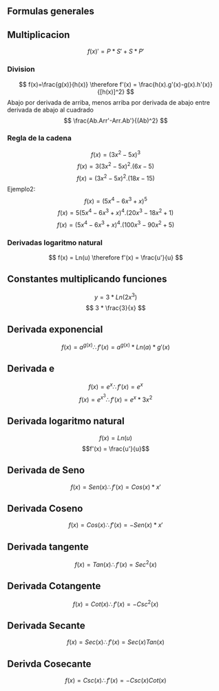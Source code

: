 ## Formulas generales
## Multiplicacion

$$ f(x)' = P*S' + S*P' $$

### Division
$$ f(x)=\frac{g(x)}{h(x)} \therefore f'(x) = \frac{h(x).g'(x)-g(x).h'(x)}{[h(x)]^2} $$
Abajo por derivada de arriba, menos arriba por derivada de abajo entre derivada de abajo al cuadrado
$$ \frac{Ab.Arr'-Arr.Ab'}{(Ab)^2} $$
### Regla de la cadena
$$ f(x) = (3x^2 - 5x)^3 $$
$$ f(x) = 3(3x^2 - 5x)^2 . (6x -5) $$
$$ f(x) = (3x^2 - 5x)^2 . (18x -15) $$
Ejemplo2:
$$ f(x) = (5x^4 -6x^3 +x)^5 $$
$$ f(x) = 5(5x^4 -6x^3 +x)^4 . (20x^3-18x^2 +1) $$
$$ f(x) = (5x^4 -6x^3 +x)^4 . (100x^3-90x^2 +5) $$
### Derivadas logaritmo natural
$$ f(x) = Ln(u) \therefore  f'(x) = \frac{u'}{u} $$
## Constantes multiplicando funciones
$$ y = 3*Ln(2x^3) $$
$$ 3 * \frac{3}{x} $$
## Derivada exponencial
$$ f(x) = a^{g(x)} \therefore f'(x) =  a^{g(x)} * Ln(a) * g'(x) $$
## Derivada e
$$f(x) = e^x \therefore f'(x) = e^x $$
$$ f(x) = e^{x^3} \therefore f'(x) = e^x*3x^2 $$
## Derivada logaritmo natural
$$ f(x) = Ln(u) $$
$$f'(x) = \frac{u'}{u}$$
## Derivada de Seno
$$ f(x) = Sen(x) \therefore f'(x) = Cos(x)*x' $$
## Derivada Coseno
$$ f(x) = Cos(x) \therefore f'(x) = -Sen(x) * x'$$
## Derivada tangente
$$ f(x) = Tan(x) \therefore f'(x) = Sec^2(x) $$
## Derivada Cotangente
$$ f(x) = Cot(x) \therefore f'(x) = -Csc^2(x) $$
## Derivada Secante
$$ f(x) = Sec(x) \therefore f'(x) = Sec(x)Tan(x) $$
## Derivda Cosecante
$$ f(x) = Csc(x) \therefore f'(x) = -Csc(x)Cot(x) $$